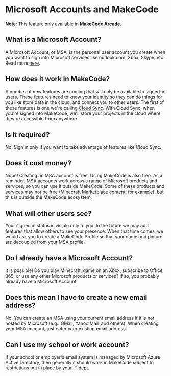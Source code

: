 # Microsoft Accounts and MakeCode

**Note**: This feature only available in [**MakeCode Arcade**](https://arcade.makecode.com).

## What is a Microsoft Account?

A Microsoft Account, or MSA, is the personal user account you create when you want to sign into Microsoft services like outlook.com, Xbox, Skype, etc. Read more [here](https://aka.ms/AAdd6f8).

## How does it work in MakeCode?

A number of new features are coming that will only be available to signed-in users. These features need to know your identity so they can do things for you like store data in the cloud, and connect you to other users. The first of these features is one we're calling [Cloud Sync](/identity/cloud-sync). With Cloud Sync, when you're signed into MakeCode, we'll store your projects in the cloud where they're accessible from anywhere.

## Is it required?

No. Sign in only if you want to take advantage of features like Cloud Sync.

## Does it cost money?

Nope! Creating an MSA account is free. Using MakeCode is also free. As a reminder, MSA accounts work across a range of Microsoft products and services, so you can use it outside MakeCode. Some of these products and services may not be free (Minecraft Marketplace content, for example), but this is outside the MakeCode ecosystem.

## What will other users see?

Your signed in status is visible only to you. In the future we may add features that allow others to see your presence. When that time comes, we would ask you to create a MakeCode Profile so that your name and picture are decoupled from your MSA profile.

## Do I already have a Microsoft Account?

It is possible! Do you play Minecraft, game on an Xbox, subscribe to Office 365, or use any other Microsoft products or services? If so, you probably already have a Microsoft Account.

## Does this mean I have to create a new email address?

No. You can create an MSA using your current email address if it is not hosted by Microsoft (e.g.: GMail, Yahoo Mail, and others). When creating your MSA account, just enter your existing email address.

## Can I use my school or work account?

If your school or employer's email system is managed by Microsoft Azure Active Directory, then generally it should work in MakeCode subject to restrictions put in place by your IT dept.
